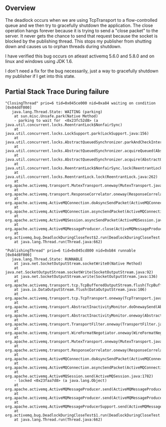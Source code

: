 
## Overview

The deadlock occurs when we are using TcpTransport to a flow-controlled queue and we then try to gracefully shutdown 
the application. The close operation hangs forever because it is trying to send a "close packet" to the server. It never
gets the chance to send that request because the socket is blocked by the publishing thread.
This stops my publisher from shutting down and causes us to orphan threads during shutdown.

I have verified this bug occurs on atleast activemq 5.6.0 and 5.8.0 and on linux and windows using JDK 1.6.

I don't need a fix for the bug necessarily, just a way to gracefully shutdown my publisher if I get into this state.

## Partial Stack Trace During failure

```
"ClosingThread" prio=6 tid=0x045ce000 nid=0xa84 waiting on condition [0x04ddf000]
   java.lang.Thread.State: WAITING (parking)
	at sun.misc.Unsafe.park(Native Method)
	- parking to wait for  <0x23fc52d8> (a java.util.concurrent.locks.ReentrantLock$NonfairSync)
	at java.util.concurrent.locks.LockSupport.park(LockSupport.java:156)
	at java.util.concurrent.locks.AbstractQueuedSynchronizer.parkAndCheckInterrupt(AbstractQueuedSynchronizer.java:811)
	at java.util.concurrent.locks.AbstractQueuedSynchronizer.acquireQueued(AbstractQueuedSynchronizer.java:842)
	at java.util.concurrent.locks.AbstractQueuedSynchronizer.acquire(AbstractQueuedSynchronizer.java:1178)
	at java.util.concurrent.locks.ReentrantLock$NonfairSync.lock(ReentrantLock.java:186)
	at java.util.concurrent.locks.ReentrantLock.lock(ReentrantLock.java:262)
	at org.apache.activemq.transport.MutexTransport.oneway(MutexTransport.java:66)
	at org.apache.activemq.transport.ResponseCorrelator.oneway(ResponseCorrelator.java:60)
	at org.apache.activemq.ActiveMQConnection.doAsyncSendPacket(ActiveMQConnection.java:1304)
	at org.apache.activemq.ActiveMQConnection.asyncSendPacket(ActiveMQConnection.java:1298)
	at org.apache.activemq.ActiveMQSession.asyncSendPacket(ActiveMQSession.java:1901)
	at org.apache.activemq.ActiveMQMessageProducer.close(ActiveMQMessageProducer.java:173)
	at org.activemq.bug.DeadlockDuringCloseTest$2.run(DeadlockDuringCloseTest.java:83)
	at java.lang.Thread.run(Thread.java:662)

"PublishingThread" prio=6 tid=0x045cd800 nid=0xb84 runnable [0x04d8f000]
   java.lang.Thread.State: RUNNABLE
	at java.net.SocketOutputStream.socketWrite0(Native Method)
	at java.net.SocketOutputStream.socketWrite(SocketOutputStream.java:92)
	at java.net.SocketOutputStream.write(SocketOutputStream.java:136)
	at org.apache.activemq.transport.tcp.TcpBufferedOutputStream.flush(TcpBufferedOutputStream.java:115)
	at java.io.DataOutputStream.flush(DataOutputStream.java:106)
	at org.apache.activemq.transport.tcp.TcpTransport.oneway(TcpTransport.java:176)
	at org.apache.activemq.transport.AbstractInactivityMonitor.doOnewaySend(AbstractInactivityMonitor.java:322)
	at org.apache.activemq.transport.AbstractInactivityMonitor.oneway(AbstractInactivityMonitor.java:304)
	at org.apache.activemq.transport.TransportFilter.oneway(TransportFilter.java:85)
	at org.apache.activemq.transport.WireFormatNegotiator.oneway(WireFormatNegotiator.java:104)
	at org.apache.activemq.transport.MutexTransport.oneway(MutexTransport.java:68)
	at org.apache.activemq.transport.ResponseCorrelator.oneway(ResponseCorrelator.java:60)
	at org.apache.activemq.ActiveMQConnection.doAsyncSendPacket(ActiveMQConnection.java:1304)
	at org.apache.activemq.ActiveMQConnection.asyncSendPacket(ActiveMQConnection.java:1298)
	at org.apache.activemq.ActiveMQSession.send(ActiveMQSession.java:1782)
	- locked <0x23faa7d8> (a java.lang.Object)
	at org.apache.activemq.ActiveMQMessageProducer.send(ActiveMQMessageProducer.java:289)
	at org.apache.activemq.ActiveMQMessageProducer.send(ActiveMQMessageProducer.java:224)
	at org.apache.activemq.ActiveMQMessageProducerSupport.send(ActiveMQMessageProducerSupport.java:300)
	at org.activemq.bug.DeadlockDuringCloseTest$1.run(DeadlockDuringCloseTest.java:63)
	at java.lang.Thread.run(Thread.java:662)

```
